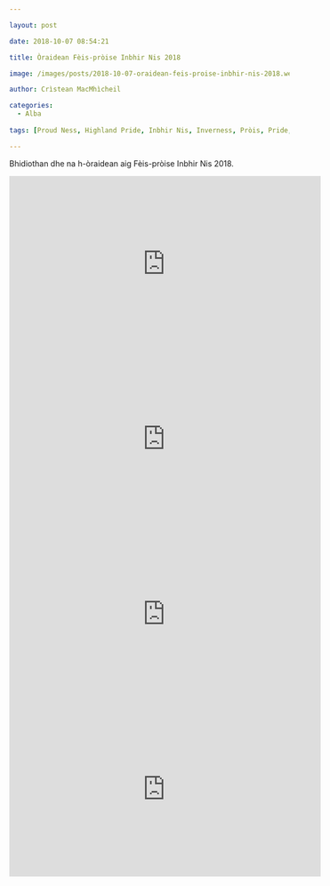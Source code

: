 ```yaml
---

layout: post

date: 2018-10-07 08:54:21

title: Òraidean Fèis-pròise Inbhir Nis 2018

image: /images/posts/2018-10-07-oraidean-feis-proise-inbhir-nis-2018.webp

author: Crìstean MacMhìcheil

categories:
  - Alba
  
tags: [Proud Ness, Highland Pride, Inbhir Nis, Inverness, Pròis, Pride, òraidean, òraid, speeches, speech]

---
```


Bhidiothan dhe na h-òraidean aig Fèis-pròise Inbhir Nis 2018.

<div class="youtube-wrapper">
  <iframe width="560" height="315" src="https://www.youtube-nocookie.com/embed/0X3DkUCoVu8" title="YouTube video player" frameborder="0" allow="accelerometer; autoplay; clipboard-write; encrypted-media; gyroscope; picture-in-picture" allowfullscreen></iframe>
</div>

<div class="youtube-wrapper">
  <iframe width="560" height="315" src="https://www.youtube-nocookie.com/embed/Hd4IvN4OW4Q" title="YouTube video player" frameborder="0" allow="accelerometer; autoplay; clipboard-write; encrypted-media; gyroscope; picture-in-picture" allowfullscreen></iframe>
</div>

<div class="youtube-wrapper">
  <iframe width="560" height="315" src="https://www.youtube-nocookie.com/embed/x19jGnU5P8M" title="YouTube video player" frameborder="0" allow="accelerometer; autoplay; clipboard-write; encrypted-media; gyroscope; picture-in-picture" allowfullscreen></iframe>
</div>

<div class="youtube-wrapper">
  <iframe width="560" height="315" src="https://www.youtube-nocookie.com/embed/vg1H0z4npBc" title="YouTube video player" frameborder="0" allow="accelerometer; autoplay; clipboard-write; encrypted-media; gyroscope; picture-in-picture" allowfullscreen></iframe>
</div>